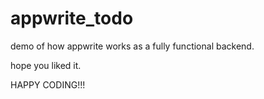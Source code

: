 # appwrite_todo

demo of how appwrite works as a fully functional backend.

hope you liked it.

HAPPY CODING!!!
